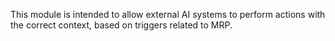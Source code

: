 This module is intended to allow external AI systems to perform actions with the correct context, based on triggers related to MRP.

